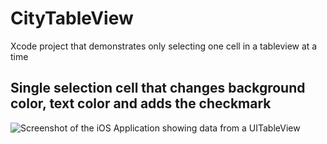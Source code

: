 # CityTableView
Xcode project that demonstrates only selecting one cell in a tableview at a time

## Single selection cell that changes background color, text color and adds the checkmark
![Screenshot of the iOS Application showing data from a UITableView](https://res.cloudinary.com/farheezyx3/image/upload/c_scale,w_466/v1600129848/Cities%20App%20Repo/Screen_Shot_2020-09-08_at_8.38.10_PM.png)
